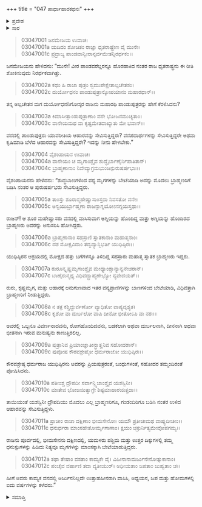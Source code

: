 +++
title = "047 ಪಾರ್ಥಾಹಾರಕಥನಃ"
+++

<details><summary>ಪ್ರವೇಶ</summary>


।।   ಓಂ ಓಂ ನಮೋ ನಾರಾಯಣಾಯ।।   ಶ್ರೀ ವೇದವ್ಯಾಸಾಯ ನಮಃ ।।

ಶ್ರೀ ಕೃಷ್ಣದ್ವೈಪಾಯನ ವೇದವ್ಯಾಸ ವಿರಚಿತ  

**ಶ್ರೀ ಮಹಾಭಾರತ**

**ಆರಣ್ಯಕ ಪರ್ವ**

**ಇಂದ್ರಲೋಕಾಭಿಗಮನ ಪರ್ವ**

**ಅಧ್ಯಾಯ 47**

</details>


<details><summary>ಸಾರ</summary>

ಪಾಂಡವರ ಆಹಾರ-ಬೇಟೆಗಳ ಕುರಿತು ವರ್ಣನೆ (1-12).

</details>


> 03047001 ಜನಮೇಜಯ ಉವಾಚ।  
03047001a ಯದಿದಂ ಶೋಚಿತಂ ರಾಜ್ಞಾ ಧೃತರಾಷ್ಟ್ರೇಣ ವೈ ಮುನೇ।  
03047001c ಪ್ರವ್ರಾಜ್ಯ ಪಾಂಡವಾನ್ವೀರಾನ್ಸರ್ವಮೇತನ್ನಿರರ್ಥಕಂ।।

ಜನಮೇಜಯನು ಹೇಳಿದನು: “ಮುನೇ! ವೀರ ಪಾಂಡವರೆಲ್ಲರನ್ನೂ ಹೊರಹಾಕಿದ ನಂತರ ರಾಜ ಧೃತರಾಷ್ಟ್ರನು ಈ ರೀತಿ ಶೋಕಿಸುವುದು ನಿರರ್ಥಕವಾಗಿತ್ತು.

> 03047002a ಕಥಂ ಹಿ ರಾಜಾ ಪುತ್ರಂ ಸ್ವಮುಪೇಕ್ಷೇತಾಲ್ಪಚೇತಸಂ।  
03047002c ದುರ್ಯೋಧನಂ ಪಾಂಡುಪುತ್ರಾನ್ಕೋಪಯಾನಂ ಮಹಾರಥಾನ್।।

ತನ್ನ ಅಲ್ಪಚೇತಸ ಮಗ ದುರ್ಯೋಧನನಿಗೋಸ್ಕರ ರಾಜನು ಮಹಾರಥಿ ಪಾಂಡುಪುತ್ರರನ್ನು ಹೇಗೆ ಕೆರಳಿಸಿದನು?

> 03047003a ಕಿಮಾಸೀತ್ಪಾಂಡುಪುತ್ರಾಣಾಂ ವನೇ ಭೋಜನಮುಚ್ಯತಾಂ।  
03047003c ವಾನೇಯಮಥ ವಾ ಕೃಷ್ಟಮೇತದಾಖ್ಯಾತು ಮೇ ಭವಾನ್।।

ವನದಲ್ಲಿ ಪಾಂಡುಪುತ್ರರು ಯಾವರೀತಿಯ ಆಹಾರವನ್ನು ಸೇವಿಸುತ್ತಿದ್ದರು? ವನಪದಾರ್ಥಗಳನ್ನು ಸೇವಿಸುತ್ತಿದ್ದರೇ ಅಥವಾ ಕೃಷಿಮಾಡಿ ಬೆಳೆದ ಆಹಾರವನ್ನು ಸೇವಿಸುತ್ತಿದ್ದರೇ? ಇದನ್ನು ನೀನು ಹೇಳಬೇಕು.”

> 03047004 ವೈಶಂಪಾಯನ ಉವಾಚ।  
03047004a ವಾನೇಯಂ ಚ ಮೃಗಾಂಶ್ಚೈವ ಶುದ್ಧೈರ್ಬಾಣೈರ್ನಿಪಾತಿತಾನ್।   
03047004c ಬ್ರಾಹ್ಮಣಾನಾಂ ನಿವೇದ್ಯಾಗ್ರಮಭುಂಜನ್ಪುರುಷರ್ಷಭಾಃ।।

ವೈಶಂಪಾಯನನು ಹೇಳಿದನು: “ಶುದ್ಧಬಾಣಗಳಿಂದ ವನ್ಯ ಮೃಗಗಳನ್ನು ಬೇಟೆಯಾಡಿ ಅದನ್ನು ಮೊದಲು ಬ್ರಾಹ್ಮಣರಿಗೆ ಬಡಿಸಿ ನಂತರ ಆ ಪುರುಷರ್ಷಭರು ಸೇವಿಸುತ್ತಿದ್ದರು.

> 03047005a ತಾಂಸ್ತು ಶೂರಾನ್ಮಹೇಷ್ವಾಸಾಂಸ್ತದಾ ನಿವಸತೋ ವನೇ।  
03047005c ಅನ್ವಯುರ್ಬ್ರಾಹ್ಮಣಾ ರಾಜನ್ಸಾಗ್ನಯೋಽನಗ್ನಯಸ್ತಥಾ।।

ರಾಜನ್! ಆ ಶೂರ ಮಹೇಷ್ವಾಸರು ವನದಲ್ಲಿ ವಾಸಿಸುವಾಗ ಅಗ್ನಿಯನ್ನು ಹೊಂದಿದ್ದ ಮತ್ತು ಅಗ್ನಿಯನ್ನು ಹೊಂದಿರದ ಬ್ರಾಹ್ಮಣರು ಅವರನ್ನು ಅನುಸರಿಸಿ ಹೋಗಿದ್ದರು.

> 03047006a ಬ್ರಾಹ್ಮಣಾನಾಂ ಸಹಸ್ರಾಣಿ ಸ್ನಾತಕಾನಾಂ ಮಹಾತ್ಮನಾಂ।  
03047006c ದಶ ಮೋಕ್ಷವಿದಾಂ ತದ್ವದ್ಯಾನ್ಬಿಭರ್ತಿ ಯುಧಿಷ್ಠಿರಃ।।

ಯುಧಿಷ್ಠಿರನ ಆಶ್ರಯದಲ್ಲಿ ಮೋಕ್ಷದ ಹತ್ತು ಬಗೆಗಳನ್ನೂ ತಿಳಿದಿದ್ದ ಸಹಸ್ರಾರು ಮಹಾತ್ಮ ಸ್ನಾತಕ ಬ್ರಾಹ್ಮಣರು ಇದ್ದರು.

> 03047007a ರುರೂನ್ಕೃಷ್ಣಮೃಗಾಂಶ್ಚೈವ ಮೇಧ್ಯಾಂಶ್ಚಾನ್ಯಾನ್ವನೇಚರಾನ್।   
03047007c ಬಾಣೈರುನ್ಮಥ್ಯ ವಿಧಿವದ್ಬ್ರಾಹ್ಮಣೇಭ್ಯೋ ನ್ಯವೇದಯತ್।।

ರುರು, ಕೃಷ್ಣಮೃಗ, ಮತ್ತು ಆಹಾರಕ್ಕೆ ಅನುಗುಣವಾದ ಇತರ ವನ್ಯಪ್ರಾಣಿಗಳನ್ನು ಬಾಣಗಳಿಂದ ಬೇಟೆಯಾಡಿ, ವಿಧಿವತ್ತಾಗಿ ಬ್ರಾಹ್ಮಣರಿಗೆ ನೀಡುತ್ತಿದ್ದರು.

> 03047008a ನ ತತ್ರ ಕಶ್ಚಿದ್ದುರ್ವರ್ಣೋ ವ್ಯಾಧಿತೋ ವಾಪ್ಯದೃಶ್ಯತ।  
03047008c ಕೃಶೋ ವಾ ದುರ್ಬಲೋ ವಾಪಿ ದೀನೋ ಭೀತೋಽಪಿ ವಾ ನರಃ।।

ಅವರಲ್ಲಿ ಒಬ್ಬನೂ ವಿವರ್ಣನಾದವನು, ರೋಗಹೊಂದಿದವನು, ಬಡಕಲಾಗಿ ಅಥವಾ ದುರ್ಬಲನಾಗಿ, ದೀನನಾಗಿ ಅಥವಾ ಭೀತನಾಗಿ ಇರುವ ಮನುಷ್ಯನು ಕಾಣುತ್ತಿರಲಿಲ್ಲ.

> 03047009a ಪುತ್ರಾನಿವ ಪ್ರಿಯಾಂಜ್ಞಾತೀನ್ಭ್ರಾತೄನಿವ ಸಹೋದರಾನ್।  
03047009c ಪುಪೋಷ ಕೌರವಶ್ರೇಷ್ಠೋ ಧರ್ಮರಾಜೋ ಯುಧಿಷ್ಠಿರಃ।।

ಕೌರವಶ್ರೇಷ್ಠ ಧರ್ಮರಾಜ ಯುಧಿಷ್ಠಿರನು ಅವರನ್ನು ಪ್ರಿಯಪುತ್ರರಂತೆ, ಬಂಧುಗಳಂತೆ, ಸಹೋದರ ತಮ್ಮಂದಿರಂತೆ ಪೋಷಿಸಿದನು.

> 03047010a ಪತೀಂಶ್ಚ ದ್ರೌಪದೀ ಸರ್ವಾನ್ದ್ವಿಜಾಂಶ್ಚೈವ ಯಶಸ್ವಿನೀ।  
03047010c ಮಾತೇವ ಭೋಜಯಿತ್ವಾಗ್ರೇ ಶಿಷ್ಟಮಾಹಾರಯತ್ತದಾ।।

ತಾಯಿಯಂತೆ ಯಶಸ್ವಿನೀ ದ್ರೌಪದಿಯು ಮೊದಲು ಎಲ್ಲ ಬ್ರಾಹ್ಮಣರಿಗೂ, ಗಂಡಂದಿರಿಗೂ ಬಡಿಸಿ ನಂತರ ಉಳಿದ ಆಹಾರವನ್ನು ಸೇವಿಸುತ್ತಿದ್ದಳು.

> 03047011a ಪ್ರಾಚೀಂ ರಾಜಾ ದಕ್ಷಿಣಾಂ ಭೀಮಸೇನೋ।
	ಯಮೌ ಪ್ರತೀಚೀಮಥ ವಾಪ್ಯುದೀಚೀಂ।।  
> 03047011c ಧನುರ್ಧರಾ ಮಾಂಸಹೇತೋರ್ಮೃಗಾಣಾಂ।
	ಕ್ಷಯಂ ಚಕ್ರುರ್ನಿತ್ಯಮೇವೋಪಗಮ್ಯ।।  

ರಾಜನು ಪೂರ್ವದಲ್ಲಿ, ಭೀಮಸೇನನು ದಕ್ಷಿಣದಲ್ಲಿ, ಯಮಳರು ಪಶ್ಚಿಮ ಮತ್ತು ಉತ್ತರ ದಿಕ್ಕುಗಳಲ್ಲಿ ತಮ್ಮ ಧನುಸ್ಸುಗಳನ್ನು ಹಿಡಿದು ನಿತ್ಯವೂ ಮೃಗಗಳನ್ನು ಮಾಂಸಕ್ಕಾಗಿ ಬೇಟೆಯಾಡುತ್ತಿದ್ದರು.

> 03047012a ತಥಾ ತೇಷಾಂ ವಸತಾಂ ಕಾಮ್ಯಕೇ ವೈ।
	ವಿಹೀನಾನಾಮರ್ಜುನೇನೋತ್ಸುಕಾನಾಂ।  
> 03047012c ಪಂಚೈವ ವರ್ಷಾಣಿ ತದಾ ವ್ಯತೀಯುರ್।
	ಅಧೀಯತಾಂ ಜಪತಾಂ ಜುಹ್ವತಾಂ ಚ।।  

ಹೀಗೆ ಅವರು ಕಾಮ್ಯಕ ವನದಲ್ಲಿ ಅರ್ಜುನನಿಲ್ಲದೇ ಉತ್ಸಾಹಹೀನರಾಗಿ ವಾಸಿಸಿ, ಅಧ್ಯಯನ, ಜಪ ಮತ್ತು ಹೋಮಗಳಲ್ಲಿ ಐದು ವರ್ಷಗಳನ್ನು ಕಳೆದರು.”

<details><summary>ಸಮಾಪ್ತಿ</summary>


ಇತಿ ಶ್ರೀ ಮಹಾಭಾರತೇ ಆರಣ್ಯಕಪರ್ವಣಿ ಇಂದ್ರಲೋಕಾಭಿಗಮನಪರ್ವಣಿ ಪಾರ್ಥಾಹಾರಕಥನೇ ಸಪ್ತಚತ್ವಾರಿಂಶೋಽಧ್ಯಾಯಃ।  
ಇದು ಶ್ರೀ ಮಹಾಭಾರತದ ಆರಣ್ಯಕಪರ್ವದಲ್ಲಿ ಇಂದ್ರಲೋಕಾಭಿಗಮನಪರ್ವದಲ್ಲಿ ಪಾರ್ಥಾಹಾರಕಥನವೆಂಬ ನಲ್ವತ್ತೇಳನೆಯ ಅಧ್ಯಾಯವು.



</details>
